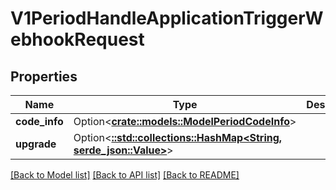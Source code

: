 # V1PeriodHandleApplicationTriggerWebhookRequest

## Properties

Name | Type | Description | Notes
------------ | ------------- | ------------- | -------------
**code_info** | Option<[**crate::models::ModelPeriodCodeInfo**](model.CodeInfo.md)> |  | [optional]
**upgrade** | Option<[**::std::collections::HashMap<String, serde_json::Value>**](serde_json::Value.md)> |  | [optional]

[[Back to Model list]](../README.md#documentation-for-models) [[Back to API list]](../README.md#documentation-for-api-endpoints) [[Back to README]](../README.md)


